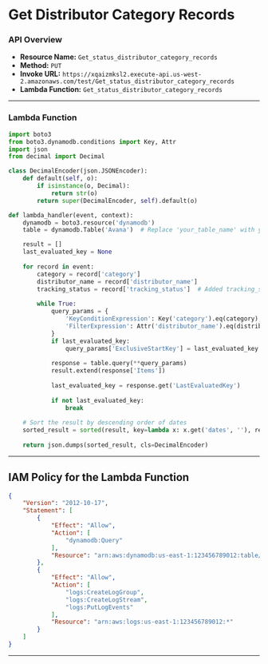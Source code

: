 # Get Distributor Category Records

### API Overview
- **Resource Name:** `Get_status_distributor_category_records`
- **Method:** `PUT`
- **Invoke URL:** `https://xqaizmksl2.execute-api.us-west-2.amazonaws.com/test/Get_status_distributor_category_records`
- **Lambda Function:** `Get_status_distributor_category_records`

---


### Lambda Function
```python
import boto3
from boto3.dynamodb.conditions import Key, Attr
import json
from decimal import Decimal

class DecimalEncoder(json.JSONEncoder):
    def default(self, o):
        if isinstance(o, Decimal):
            return str(o)
        return super(DecimalEncoder, self).default(o)

def lambda_handler(event, context):
    dynamodb = boto3.resource('dynamodb')
    table = dynamodb.Table('Avana')  # Replace 'your_table_name' with your actual table name

    result = []
    last_evaluated_key = None
    
    for record in event:
        category = record['category']
        distributor_name = record['distributor_name']
        tracking_status = record['tracking_status']  # Added tracking_status
        
        while True:
            query_params = {
                'KeyConditionExpression': Key('category').eq(category),
                'FilterExpression': Attr('distributor_name').eq(distributor_name) & Attr('tracking_status').eq(tracking_status)  # Modified filter expression
            }
            if last_evaluated_key:
                query_params['ExclusiveStartKey'] = last_evaluated_key
            
            response = table.query(**query_params)
            result.extend(response['Items'])
            
            last_evaluated_key = response.get('LastEvaluatedKey')
            
            if not last_evaluated_key:
                break
    
    # Sort the result by descending order of dates
    sorted_result = sorted(result, key=lambda x: x.get('dates', ''), reverse=True)
    
    return json.dumps(sorted_result, cls=DecimalEncoder)


```


---

## IAM Policy for the Lambda Function

```json
{
    "Version": "2012-10-17",
    "Statement": [
        {
            "Effect": "Allow",
            "Action": [
                "dynamodb:Query"
            ],
            "Resource": "arn:aws:dynamodb:us-east-1:123456789012:table/Avana"
        },
        {
            "Effect": "Allow",
            "Action": [
                "logs:CreateLogGroup",
                "logs:CreateLogStream",
                "logs:PutLogEvents"
            ],
            "Resource": "arn:aws:logs:us-east-1:123456789012:*"
        }
    ]
}

```
---


